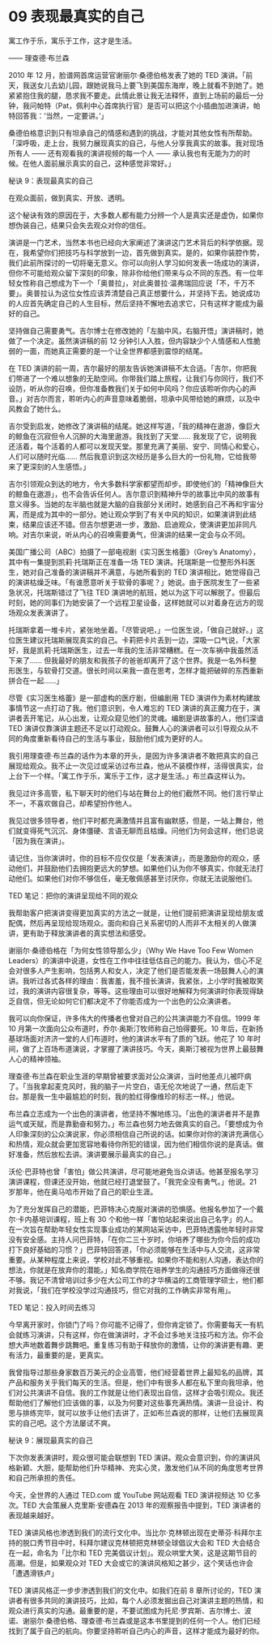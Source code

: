 # 09 表现最真实的自己

寓工作于乐，寓乐于工作，这才是生活。

—— 理查德·布兰森

2010 年 12 月，脸谱网首席运营官谢丽尔·桑德伯格发表了她的 TED 演讲。「前天，我送女儿去幼儿园，跟她说我马上要飞到美国东海岸，晚上就看不到她了。她紧紧抱住我的腿，恳求我不要走。此情此景让我无法释怀，直到上场前的最后一分钟，我问帕特（Pat，佩利中心首席执行官）是否可以把这个小插曲加进演讲，帕特回答我：‘当然，一定要讲。’」

桑德伯格意识到只有坦承自己的情感和遇到的挑战，才能对其他女性有所帮助。「深呼吸，走上台，我努力展现真实的自己，与他人分享我真实的故事。我对现场所有人 —— 还有观看我的演讲视频的每一个人 —— 承认我也有无能为力的时候。在他人面前展示真实的自己，这种感觉非常好。」

秘诀 9：表现最真实的自己

在观众面前，做到真实、开放、透明。

这个秘诀有效的原因在于，大多数人都有能力分辨一个人是真实还是虚伪，如果你想伪装自己，结果只会失去观众对你的信任。

演讲是一门艺术，当然本书也已经向大家阐述了演讲这门艺术背后的科学依据。现在，我希望你们把技巧与科学放到一边，首先做到真实。是的，如果你装腔作势，我们此前所探讨的一切将毫无意义。你可以向别人学习如何发表一场成功的演讲，但你不可能给观众留下深刻的印象，除非你给他们带来与众不同的东西。有一位年轻女性称自己想成为下一个「奥普拉」，对此奥普拉·温弗瑞回应说「不，千万不要」。奥普拉认为这位女性应该弄清楚自己真正想要什么，并坚持下去。她说成功的人应首先确定自己的人生目标，然后坚持不懈地去追求它，只有这样才能成为最好的自己。

坚持做自己需要勇气。吉尔博士在修改她的「左脑中风，右脑开悟」演讲稿时，她做了一个决定。虽然演讲稿的前 12 分钟引人入胜，但内容缺少个人情感和人性脆弱的一面，而她真正需要的是一个让全世界都感到震惊的结尾。

在 TED 演讲的前一周，吉尔最好的朋友告诉她演讲稿不太合适。「吉尔，你把我们带进了一个难以想象的无助空间。你带我们踏上旅程，让我们与你同行，我们不设防，听从你的召唤，但你准备教我们关于如何中风吗？你应该聆听你内心的声音。」对吉尔而言，聆听内心的声音意味着脆弱，坦承中风带给她的麻烦，以及中风教会了她什么。

吉尔受到启发，她修改了演讲稿的结尾。她这样写道，「我的精神在遨游，像巨大的鲸鱼在沉寂但令人沉醉的大海里遨游。我找到了天堂…… 我发现了它，说明我还活着，每个活着的人都可以发现天堂。那里充满了美丽、安宁、同情心和爱心，人们可以随时光临…… 然后我意识到这次经历是多么巨大的一份礼物，它给我带来了更深刻的人生感悟。」

吉尔引领观众到达的地方，令大多数科学家都望而却步。即使他们的「精神像巨大的鲸鱼在遨游」，也不会告诉任何人。吉尔意识到精神升华的故事比中风的故事有意义得多。当她的左半脑也就是大脑的自我部分关闭时，她感到自己不再和宇宙分离，而是成为其中的一部分。她让观众学到了有关中风的知识，如果演讲到此结束，结果应该还不错。但吉尔想更进一步，激励、启迪观众，使演讲更加非同凡响。对吉尔来说，听从内心的召唤需要勇气，但演讲的结果一定会与众不同。

美国广播公司（ABC）拍摄了一部电视剧《实习医生格蕾》（Grey’s Anatomy），其中有一集提到凯莉·托瑞斯正在准备一场 TED 演讲。托瑞斯是一位整形外科医生，她对自己准备的演讲稿并不满意，与她所看到的 TED 演讲相比，她觉得自己的演讲枯燥乏味。「有谁愿意听关于软骨的事呢？」她说。由于医院发生了一些紧急状况，托瑞斯错过了飞往 TED 演讲地的航班，她以为这下可以解脱了。但最后时刻，她的同事们为她安装了一个远程卫星设备，这样她就可以对着身在远方的现场观众发表演讲了。

托瑞斯拿着一堆卡片，紧张地坐着。「尽管说吧，」一位医生说，「做自己就好。」这位医生建议托瑞斯展现真实的自己。卡莉把卡片丢到一边，深吸一口气说，「大家好，我是凯莉·托瑞斯医生，过去一年我的生活非常糟糕。在一次车祸中我虽然活下来了…… 但我最好的朋友和我孩子的爸爸却离开了这个世界。我是一名外科整形医生，与软骨打交道。很长时间以来我一直在思考，怎样才能把破碎的东西重新拼合在一起……」

尽管《实习医生格蕾》是一部虚构的医疗剧，但编剧用 TED 演讲作为素材构建故事情节这一点打动了我。他们意识到，令人难忘的 TED 演讲的真正魔力在于，演讲者丢开笔记，从心出发，让观众窥见他们的灵魂。编剧是讲故事的人，他们深谙 TED 演讲仅靠演讲主题还不足以打动观众。鼓舞人心的演讲者可以引导观众从不同的角度重新看待自己的生活与事业，鼓励他们成为更好的人。

我引用理查德·布兰森的话作为本章的开头，是因为许多演讲者不敢把真实的自己展现给观众。我不止一次见过或采访过布兰森，他从不装模作样，活得很真实，台上台下一个样。「寓工作于乐，寓乐于工作，这才是生活。」布兰森这样认为。

我见过许多高管，私下聊天时的他们与站在舞台上的他们截然不同。他们言行举止不一，不喜欢做自己，却希望扮作他人。

我见过很多领导者，他们平时都充满激情并且富有幽默感，但是，一站上舞台，他们就变得死气沉沉、身体僵硬、言语无聊而且枯燥。问他们为何会这样，他们总说「因为我在演讲」。

请记住，当你演讲时，你的目标不应仅仅是「发表演讲」，而是激励你的观众，感动他们，并鼓励他们去拥抱更远大的梦想。如果他们认为你不够真实，你就无法打动他们。如果他们对你不够信任，毫无敬佩感甚至讨厌你，你就无法说服他们。

TED 笔记：把你的演讲呈现给不同的观众

我帮助客户把演讲变得更加真实的方法之一就是，让他们提前把演讲呈现给朋友或配偶，然后再呈现给现场观众。面向和自己关系密切的人而非不太相关的人做演讲，更有助于释放演讲者的真实想法和感受。

谢丽尔·桑德伯格在「为何女性领导那么少」（Why We Have Too Few Women Leaders）的演讲中说道，女性在工作中往往低估自己的能力。我认为，信心不足会对很多人产生影响，包括男人和女人，决定了他们是否能发表一场鼓舞人心的演讲。我听过各式各样的理由：我害羞，我不擅长演讲，我紧张，上小学时我被取笑过，我的演讲内容很复杂，等等。这些理由可以很好地解释为何演讲时你表现得缺乏自信，但无论如何它们都决定不了你能否成为一个出色的公众演讲者。

我可以向你保证，许多伟大的传播者也曾对自己的公共演讲能力不自信。1999 年 10 月第一次面向公众布道时，乔尔·奥斯汀牧师称自己怕得要死。10 年后，在新扬基球场面对济济一堂的人们布道时，他的演讲水平有了质的飞跃。他花了 10 年时间，做了上百场布道演说，才掌握了演讲技巧。今天，奥斯汀被视为世界上最鼓舞人心的精神领袖。

理查德·布兰森在职业生涯的早期曾被要求面对公众演讲，当时他差点儿被吓病了。「当我拿起麦克风时，我的脑子一片空白，语无伦次地说了一通，然后走下台。那是我一生中最尴尬的时刻，我的脸红得像维珍的标志一样。」他说。

布兰森立志成为一个出色的演讲者，他坚持不懈地练习。「出色的演讲者并不是靠运气或天赋，而是靠勤奋和努力。」布兰森也努力地去做真实的自己。「要想成为令人印象深刻的公众演说家，你必须相信自己所说的话。如果你对你的演讲充满信心和热情，观众就会更加宽容地看待你所犯的错误，因为他们相信你说的是真话。做好准备，然后放松去讲。演讲要展示最真实的自己。」

沃伦·巴菲特也曾「害怕」做公共演讲，尽可能地避免当众讲话。他甚至报名学习演讲课程，但课还没开始，他就已经打退堂鼓了。「我完全没有勇气。」他说。21 岁那年，他在奥马哈市开始了自己的职业生涯。

为了充分发挥自己的潜能，巴菲特决心克服对演讲的恐惧感。他报名参加了一个戴尔·卡内基培训课程，班上有 30 个和他一样「害怕站起来说出自己名字」的人。在一次旨在帮助年轻女性实现事业成功的某网站采访中，巴菲特透露他年轻时非常没有安全感。主持人问巴菲特，「在你二三十岁时，你培养了哪些为你今后的成功打下良好基础的习惯？」巴菲特回答道，「你必须能够在生活中与人交流，这非常重要。从某种程度上来说，学校对此不够重视。如果你不能和别人沟通，表达你的想法，你就是在放弃你的潜能。」知名商学院在培养学生的沟通技巧方面做得还很不够。我记不清曾培训过多少在大公司工作的才华横溢的工商管理学硕士，他们都对我说，「我们在学校没学过沟通技巧，但它对我的工作确实非常有用」。

TED 笔记：投入时间去练习

今早离开家时，你锁门了吗？你可能不记得了，但你肯定锁了。你需要每天一有机会就练习演讲，只有这样，你在做演讲时，才不会过多地关注技巧和方法。你不会想大声地数着舞步跳舞吧。重复练习有助于释放你的激情，让你的演讲更有趣、更有活力，最重要的是，更真实。

我曾指导过那些身家数百万美元的企业高管，他们经营着世界上最知名的品牌，其产品和服务关乎我们每天的生活。但是，他们中有很多人都在私下里向我坦承，他们对公共演讲不自信。我的工作就是让他们表现出自信，这样才会吸引观众。我还帮助他们了解他们应该做的事，以及为何要对这些事充满热情。演讲一旦设计、构思与排练完毕，就可以放手让他们去讲了，正如布兰森说的那样，让他们去展现真实的自己吧。这个方法屡试不爽。

秘诀 9：展现最真实的自己

下次你发表演讲时，观众很可能会联想到 TED 演讲。观众会意识到，你的演讲风格新颖、大胆，能帮助他们升华精神、充实心灵，激发他们从不同的角度思考世界和自己所承担的责任。

今天，全世界的人通过 TED.com 或 YouTube 网站观看 TED 演讲视频达 10 亿多次。TED 大会策展人克里斯·安德森在 2013 年的观察报告中提到，TED 演讲者的表现越来越好。

TED 演讲风格也渗透到我们的流行文化中。当比尔·克林顿出现在史蒂芬·科拜尔主持的脱口秀节目中时，科拜尔建议克林顿把克林顿全球倡议大会和 TED 大会结合在一起，命名为「比尔和 TED 完美倡议计划」。观众哄堂大笑，这是这期节目的高潮。但是，如果观众对 TED 大会或它的演讲风格知之甚少，这个笑话也许会「遭遇滑铁卢」

TED 演讲风格正一步步渗透到我们的文化中。如我们在前 8 章所讨论的，TED 演讲者有很多共同的演讲技巧，比如，每个人必须发掘出自己对演讲主题的热情，和观众进行真实的沟通。最重要的是，不要试图成为托尼·罗宾斯、吉尔博士、波诺、谢丽尔·桑德伯格、理查德·布兰森或是这本书里提到的任何一个人。他们已经找到了属于自己的航向。你要坚持聆听自己内心的声音，这样才能成为最好的你。


